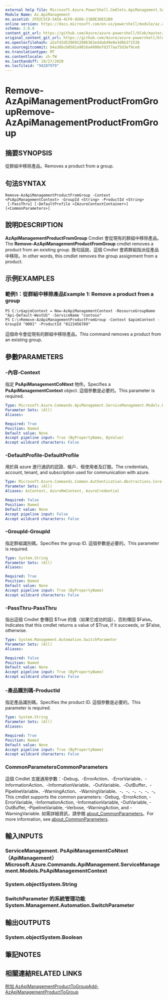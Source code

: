 ```yaml
---
external help file: Microsoft.Azure.PowerShell.Cmdlets.ApiManagement.ServiceManagement.dll-Help.xml
Module Name: Az.ApiManagement
ms.assetid: 2FD2C5C0-5A5A-4CF0-9260-21B9E3DE52B9
online version: https://docs.microsoft.com/en-us/powershell/module/az.apimanagement/remove-azapimanagementproductfromgroup
schema: 2.0.0
content_git_url: https://github.com/Azure/azure-powershell/blob/master/src/ApiManagement/ApiManagement/help/Remove-AzApiManagementProductFromGroup.md
original_content_git_url: https://github.com/Azure/azure-powershell/blob/master/src/ApiManagement/ApiManagement/help/Remove-AzApiManagementProductFromGroup.md
ms.openlocfilehash: a2afd2d5296912606363eddab49e0e3d6b371538
ms.sourcegitcommit: b4a38bcb0501a9016a4998efd377aa75d3ef9ce8
ms.translationtype: MT
ms.contentlocale: zh-TW
ms.lasthandoff: 10/27/2020
ms.locfileid: "94287979"
---
```

# <span data-ttu-id="a2500-101">Remove-AzApiManagementProductFromGroup</span><span class="sxs-lookup"><span data-stu-id="a2500-101">Remove-AzApiManagementProductFromGroup</span></span>

## <span data-ttu-id="a2500-102">摘要</span><span class="sxs-lookup"><span data-stu-id="a2500-102">SYNOPSIS</span></span>
<span data-ttu-id="a2500-103">從群組中移除產品。</span><span class="sxs-lookup"><span data-stu-id="a2500-103">Removes a product from a group.</span></span>

## <span data-ttu-id="a2500-104">句法</span><span class="sxs-lookup"><span data-stu-id="a2500-104">SYNTAX</span></span>

```
Remove-AzApiManagementProductFromGroup -Context <PsApiManagementContext> -GroupId <String> -ProductId <String>
 [-PassThru] [-DefaultProfile <IAzureContextContainer>] [<CommonParameters>]
```

## <span data-ttu-id="a2500-105">說明</span><span class="sxs-lookup"><span data-stu-id="a2500-105">DESCRIPTION</span></span>
<span data-ttu-id="a2500-106">**AzApiManagementProductFromGroup** Cmdlet 會從現有的群組中移除產品。</span><span class="sxs-lookup"><span data-stu-id="a2500-106">The **Remove-AzApiManagementProductFromGroup** cmdlet removes a product from an existing group.</span></span>
<span data-ttu-id="a2500-107">換句話說，這個 Cmdlet 會將群組指派從產品中移除。</span><span class="sxs-lookup"><span data-stu-id="a2500-107">In other words, this cmdlet removes the group assignment from a product.</span></span>

## <span data-ttu-id="a2500-108">示例</span><span class="sxs-lookup"><span data-stu-id="a2500-108">EXAMPLES</span></span>

### <span data-ttu-id="a2500-109">範例1：從群組中移除產品</span><span class="sxs-lookup"><span data-stu-id="a2500-109">Example 1: Remove a product from a group</span></span>
```
PS C:\>$apimContext = New-AzApiManagementContext -ResourceGroupName "Api-Default-WestUS" -ServiceName "contoso"
PS C:\>Remove-AzApiManagementProductFromGroup -Context $apimContext -GroupId "0001" -ProductId "0123456789"
```

<span data-ttu-id="a2500-110">這個命令會從現有的群組中移除產品。</span><span class="sxs-lookup"><span data-stu-id="a2500-110">This command removes a product from an existing group.</span></span>

## <span data-ttu-id="a2500-111">參數</span><span class="sxs-lookup"><span data-stu-id="a2500-111">PARAMETERS</span></span>

### <span data-ttu-id="a2500-112">-內容</span><span class="sxs-lookup"><span data-stu-id="a2500-112">-Context</span></span>
<span data-ttu-id="a2500-113">指定 **PsApiManagementCoNtext** 物件。</span><span class="sxs-lookup"><span data-stu-id="a2500-113">Specifies a **PsApiManagementContext** object.</span></span>
<span data-ttu-id="a2500-114">這個參數是必要的。</span><span class="sxs-lookup"><span data-stu-id="a2500-114">This parameter is required.</span></span>

```yaml
Type: Microsoft.Azure.Commands.ApiManagement.ServiceManagement.Models.PsApiManagementContext
Parameter Sets: (All)
Aliases:

Required: True
Position: Named
Default value: None
Accept pipeline input: True (ByPropertyName, ByValue)
Accept wildcard characters: False
```

### <span data-ttu-id="a2500-115">-DefaultProfile</span><span class="sxs-lookup"><span data-stu-id="a2500-115">-DefaultProfile</span></span>
<span data-ttu-id="a2500-116">用於與 azure 進行通訊的認證、帳戶、租使用者及訂閱。</span><span class="sxs-lookup"><span data-stu-id="a2500-116">The credentials, account, tenant, and subscription used for communication with azure.</span></span>

```yaml
Type: Microsoft.Azure.Commands.Common.Authentication.Abstractions.Core.IAzureContextContainer
Parameter Sets: (All)
Aliases: AzContext, AzureRmContext, AzureCredential

Required: False
Position: Named
Default value: None
Accept pipeline input: False
Accept wildcard characters: False
```

### <span data-ttu-id="a2500-117">-GroupId</span><span class="sxs-lookup"><span data-stu-id="a2500-117">-GroupId</span></span>
<span data-ttu-id="a2500-118">指定群組識別碼。</span><span class="sxs-lookup"><span data-stu-id="a2500-118">Specifies the group ID.</span></span>
<span data-ttu-id="a2500-119">這個參數是必要的。</span><span class="sxs-lookup"><span data-stu-id="a2500-119">This parameter is required.</span></span>

```yaml
Type: System.String
Parameter Sets: (All)
Aliases:

Required: True
Position: Named
Default value: None
Accept pipeline input: True (ByPropertyName)
Accept wildcard characters: False
```

### <span data-ttu-id="a2500-120">-PassThru</span><span class="sxs-lookup"><span data-stu-id="a2500-120">-PassThru</span></span>
<span data-ttu-id="a2500-121">指出這個 Cmdlet 會傳回 $True 的值（如果它成功的話），否則傳回 $False。</span><span class="sxs-lookup"><span data-stu-id="a2500-121">Indicates that this cmdlet returns a value of $True, if it succeeds, or $False, otherwise.</span></span>

```yaml
Type: System.Management.Automation.SwitchParameter
Parameter Sets: (All)
Aliases:

Required: False
Position: Named
Default value: None
Accept pipeline input: True (ByPropertyName)
Accept wildcard characters: False
```

### <span data-ttu-id="a2500-122">-產品識別碼</span><span class="sxs-lookup"><span data-stu-id="a2500-122">-ProductId</span></span>
<span data-ttu-id="a2500-123">指定產品識別碼。</span><span class="sxs-lookup"><span data-stu-id="a2500-123">Specifies the product ID.</span></span>
<span data-ttu-id="a2500-124">這個參數是必要的。</span><span class="sxs-lookup"><span data-stu-id="a2500-124">This parameter is required.</span></span>

```yaml
Type: System.String
Parameter Sets: (All)
Aliases:

Required: True
Position: Named
Default value: None
Accept pipeline input: True (ByPropertyName)
Accept wildcard characters: False
```

### <span data-ttu-id="a2500-125">CommonParameters</span><span class="sxs-lookup"><span data-stu-id="a2500-125">CommonParameters</span></span>
<span data-ttu-id="a2500-126">這個 Cmdlet 支援通用參數：-Debug、-ErrorAction、-ErrorVariable、-InformationAction、-InformationVariable、-OutVariable、-OutBuffer、-PipelineVariable、-WarningAction、-WarningVariable、-、-、-、-、-、-。</span><span class="sxs-lookup"><span data-stu-id="a2500-126">This cmdlet supports the common parameters: -Debug, -ErrorAction, -ErrorVariable, -InformationAction, -InformationVariable, -OutVariable, -OutBuffer, -PipelineVariable, -Verbose, -WarningAction, and -WarningVariable.</span></span> <span data-ttu-id="a2500-127">如需詳細資訊，請參閱 [about_CommonParameters](http://go.microsoft.com/fwlink/?LinkID=113216)。</span><span class="sxs-lookup"><span data-stu-id="a2500-127">For more information, see [about_CommonParameters](http://go.microsoft.com/fwlink/?LinkID=113216).</span></span>

## <span data-ttu-id="a2500-128">輸入</span><span class="sxs-lookup"><span data-stu-id="a2500-128">INPUTS</span></span>

### <span data-ttu-id="a2500-129">ServiceManagement. PsApiManagementCoNtext （ApiManagement）</span><span class="sxs-lookup"><span data-stu-id="a2500-129">Microsoft.Azure.Commands.ApiManagement.ServiceManagement.Models.PsApiManagementContext</span></span>

### <span data-ttu-id="a2500-130">System.object</span><span class="sxs-lookup"><span data-stu-id="a2500-130">System.String</span></span>

### <span data-ttu-id="a2500-131">SwitchParameter 的系統管理功能</span><span class="sxs-lookup"><span data-stu-id="a2500-131">System.Management.Automation.SwitchParameter</span></span>

## <span data-ttu-id="a2500-132">輸出</span><span class="sxs-lookup"><span data-stu-id="a2500-132">OUTPUTS</span></span>

### <span data-ttu-id="a2500-133">System.object</span><span class="sxs-lookup"><span data-stu-id="a2500-133">System.Boolean</span></span>

## <span data-ttu-id="a2500-134">筆記</span><span class="sxs-lookup"><span data-stu-id="a2500-134">NOTES</span></span>

## <span data-ttu-id="a2500-135">相關連結</span><span class="sxs-lookup"><span data-stu-id="a2500-135">RELATED LINKS</span></span>

[<span data-ttu-id="a2500-136">附加 AzApiManagementProductToGroup</span><span class="sxs-lookup"><span data-stu-id="a2500-136">Add-AzApiManagementProductToGroup</span></span>](./Add-AzApiManagementProductToGroup.md)


